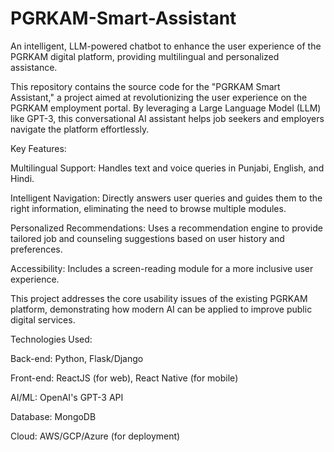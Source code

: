 # PGRKAM-Smart-Assistant
An intelligent, LLM-powered chatbot to enhance the user experience of the PGRKAM digital platform, providing multilingual and personalized assistance.

This repository contains the source code for the "PGRKAM Smart Assistant," a project aimed at revolutionizing the user experience on the PGRKAM employment portal. By leveraging a Large Language Model (LLM) like GPT-3, this conversational AI assistant helps job seekers and employers navigate the platform effortlessly.

Key Features:

Multilingual Support: Handles text and voice queries in Punjabi, English, and Hindi.

Intelligent Navigation: Directly answers user queries and guides them to the right information, eliminating the need to browse multiple modules.

Personalized Recommendations: Uses a recommendation engine to provide tailored job and counseling suggestions based on user history and preferences.

Accessibility: Includes a screen-reading module for a more inclusive user experience.

This project addresses the core usability issues of the existing PGRKAM platform, demonstrating how modern AI can be applied to improve public digital services.

Technologies Used:

Back-end: Python, Flask/Django

Front-end: ReactJS (for web), React Native (for mobile)

AI/ML: OpenAI's GPT-3 API

Database: MongoDB

Cloud: AWS/GCP/Azure (for deployment)
